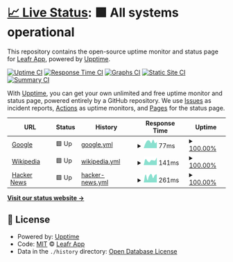 # [📈 Live Status](https://status.leafr.app): <!--live status--> **🟩 All systems operational**

This repository contains the open-source uptime monitor and status page for [Leafr App](https://leafr.app), powered by [Upptime](https://github.com/upptime/upptime).

[![Uptime CI](https://github.com/leafrapp/status/workflows/Uptime%20CI/badge.svg)](https://github.com/leafrapp/status/actions?query=workflow%3A%22Uptime+CI%22)
[![Response Time CI](https://github.com/leafrapp/status/workflows/Response%20Time%20CI/badge.svg)](https://github.com/leafrapp/status/actions?query=workflow%3A%22Response+Time+CI%22)
[![Graphs CI](https://github.com/leafrapp/status/workflows/Graphs%20CI/badge.svg)](https://github.com/leafrapp/status/actions?query=workflow%3A%22Graphs+CI%22)
[![Static Site CI](https://github.com/leafrapp/status/workflows/Static%20Site%20CI/badge.svg)](https://github.com/leafrapp/status/actions?query=workflow%3A%22Static+Site+CI%22)
[![Summary CI](https://github.com/leafrapp/status/workflows/Summary%20CI/badge.svg)](https://github.com/leafrapp/status/actions?query=workflow%3A%22Summary+CI%22)

With [Upptime](https://upptime.js.org), you can get your own unlimited and free uptime monitor and status page, powered entirely by a GitHub repository. We use [Issues](https://github.com/leafrapp/status/issues) as incident reports, [Actions](https://github.com/leafrapp/status/actions) as uptime monitors, and [Pages](https://status.leafr.app) for the status page.

<!--start: status pages-->
<!-- This summary is generated by Upptime (https://github.com/upptime/upptime) -->
<!-- Do not edit this manually, your changes will be overwritten -->
<!-- prettier-ignore -->
| URL | Status | History | Response Time | Uptime |
| --- | ------ | ------- | ------------- | ------ |
| <img alt="" src="https://favicons.githubusercontent.com/www.google.com" height="13"> [Google](https://www.google.com) | 🟩 Up | [google.yml](https://github.com/leafrapp/Upptime/commits/HEAD/history/google.yml) | <details><summary><img alt="Response time graph" src="./graphs/google/response-time-week.png" height="20"> 77ms</summary><br><a href="https://status.leafr.app/history/google"><img alt="Response time 88" src="https://img.shields.io/endpoint?url=https%3A%2F%2Fraw.githubusercontent.com%2Fleafrapp%2FUpptime%2FHEAD%2Fapi%2Fgoogle%2Fresponse-time.json"></a><br><a href="https://status.leafr.app/history/google"><img alt="24-hour response time 89" src="https://img.shields.io/endpoint?url=https%3A%2F%2Fraw.githubusercontent.com%2Fleafrapp%2FUpptime%2FHEAD%2Fapi%2Fgoogle%2Fresponse-time-day.json"></a><br><a href="https://status.leafr.app/history/google"><img alt="7-day response time 77" src="https://img.shields.io/endpoint?url=https%3A%2F%2Fraw.githubusercontent.com%2Fleafrapp%2FUpptime%2FHEAD%2Fapi%2Fgoogle%2Fresponse-time-week.json"></a><br><a href="https://status.leafr.app/history/google"><img alt="30-day response time 83" src="https://img.shields.io/endpoint?url=https%3A%2F%2Fraw.githubusercontent.com%2Fleafrapp%2FUpptime%2FHEAD%2Fapi%2Fgoogle%2Fresponse-time-month.json"></a><br><a href="https://status.leafr.app/history/google"><img alt="1-year response time 88" src="https://img.shields.io/endpoint?url=https%3A%2F%2Fraw.githubusercontent.com%2Fleafrapp%2FUpptime%2FHEAD%2Fapi%2Fgoogle%2Fresponse-time-year.json"></a></details> | <details><summary><a href="https://status.leafr.app/history/google">100.00%</a></summary><a href="https://status.leafr.app/history/google"><img alt="All-time uptime 100.00%" src="https://img.shields.io/endpoint?url=https%3A%2F%2Fraw.githubusercontent.com%2Fleafrapp%2FUpptime%2FHEAD%2Fapi%2Fgoogle%2Fuptime.json"></a><br><a href="https://status.leafr.app/history/google"><img alt="24-hour uptime 100.00%" src="https://img.shields.io/endpoint?url=https%3A%2F%2Fraw.githubusercontent.com%2Fleafrapp%2FUpptime%2FHEAD%2Fapi%2Fgoogle%2Fuptime-day.json"></a><br><a href="https://status.leafr.app/history/google"><img alt="7-day uptime 100.00%" src="https://img.shields.io/endpoint?url=https%3A%2F%2Fraw.githubusercontent.com%2Fleafrapp%2FUpptime%2FHEAD%2Fapi%2Fgoogle%2Fuptime-week.json"></a><br><a href="https://status.leafr.app/history/google"><img alt="30-day uptime 100.00%" src="https://img.shields.io/endpoint?url=https%3A%2F%2Fraw.githubusercontent.com%2Fleafrapp%2FUpptime%2FHEAD%2Fapi%2Fgoogle%2Fuptime-month.json"></a><br><a href="https://status.leafr.app/history/google"><img alt="1-year uptime 100.00%" src="https://img.shields.io/endpoint?url=https%3A%2F%2Fraw.githubusercontent.com%2Fleafrapp%2FUpptime%2FHEAD%2Fapi%2Fgoogle%2Fuptime-year.json"></a></details>
| <img alt="" src="https://favicons.githubusercontent.com/en.wikipedia.org" height="13"> [Wikipedia](https://en.wikipedia.org) | 🟩 Up | [wikipedia.yml](https://github.com/leafrapp/Upptime/commits/HEAD/history/wikipedia.yml) | <details><summary><img alt="Response time graph" src="./graphs/wikipedia/response-time-week.png" height="20"> 141ms</summary><br><a href="https://status.leafr.app/history/wikipedia"><img alt="Response time 140" src="https://img.shields.io/endpoint?url=https%3A%2F%2Fraw.githubusercontent.com%2Fleafrapp%2FUpptime%2FHEAD%2Fapi%2Fwikipedia%2Fresponse-time.json"></a><br><a href="https://status.leafr.app/history/wikipedia"><img alt="24-hour response time 34" src="https://img.shields.io/endpoint?url=https%3A%2F%2Fraw.githubusercontent.com%2Fleafrapp%2FUpptime%2FHEAD%2Fapi%2Fwikipedia%2Fresponse-time-day.json"></a><br><a href="https://status.leafr.app/history/wikipedia"><img alt="7-day response time 141" src="https://img.shields.io/endpoint?url=https%3A%2F%2Fraw.githubusercontent.com%2Fleafrapp%2FUpptime%2FHEAD%2Fapi%2Fwikipedia%2Fresponse-time-week.json"></a><br><a href="https://status.leafr.app/history/wikipedia"><img alt="30-day response time 172" src="https://img.shields.io/endpoint?url=https%3A%2F%2Fraw.githubusercontent.com%2Fleafrapp%2FUpptime%2FHEAD%2Fapi%2Fwikipedia%2Fresponse-time-month.json"></a><br><a href="https://status.leafr.app/history/wikipedia"><img alt="1-year response time 140" src="https://img.shields.io/endpoint?url=https%3A%2F%2Fraw.githubusercontent.com%2Fleafrapp%2FUpptime%2FHEAD%2Fapi%2Fwikipedia%2Fresponse-time-year.json"></a></details> | <details><summary><a href="https://status.leafr.app/history/wikipedia">100.00%</a></summary><a href="https://status.leafr.app/history/wikipedia"><img alt="All-time uptime 100.00%" src="https://img.shields.io/endpoint?url=https%3A%2F%2Fraw.githubusercontent.com%2Fleafrapp%2FUpptime%2FHEAD%2Fapi%2Fwikipedia%2Fuptime.json"></a><br><a href="https://status.leafr.app/history/wikipedia"><img alt="24-hour uptime 100.00%" src="https://img.shields.io/endpoint?url=https%3A%2F%2Fraw.githubusercontent.com%2Fleafrapp%2FUpptime%2FHEAD%2Fapi%2Fwikipedia%2Fuptime-day.json"></a><br><a href="https://status.leafr.app/history/wikipedia"><img alt="7-day uptime 100.00%" src="https://img.shields.io/endpoint?url=https%3A%2F%2Fraw.githubusercontent.com%2Fleafrapp%2FUpptime%2FHEAD%2Fapi%2Fwikipedia%2Fuptime-week.json"></a><br><a href="https://status.leafr.app/history/wikipedia"><img alt="30-day uptime 100.00%" src="https://img.shields.io/endpoint?url=https%3A%2F%2Fraw.githubusercontent.com%2Fleafrapp%2FUpptime%2FHEAD%2Fapi%2Fwikipedia%2Fuptime-month.json"></a><br><a href="https://status.leafr.app/history/wikipedia"><img alt="1-year uptime 100.00%" src="https://img.shields.io/endpoint?url=https%3A%2F%2Fraw.githubusercontent.com%2Fleafrapp%2FUpptime%2FHEAD%2Fapi%2Fwikipedia%2Fuptime-year.json"></a></details>
| <img alt="" src="https://favicons.githubusercontent.com/news.ycombinator.com" height="13"> [Hacker News](https://news.ycombinator.com) | 🟩 Up | [hacker-news.yml](https://github.com/leafrapp/Upptime/commits/HEAD/history/hacker-news.yml) | <details><summary><img alt="Response time graph" src="./graphs/hacker-news/response-time-week.png" height="20"> 261ms</summary><br><a href="https://status.leafr.app/history/hacker-news"><img alt="Response time 289" src="https://img.shields.io/endpoint?url=https%3A%2F%2Fraw.githubusercontent.com%2Fleafrapp%2FUpptime%2FHEAD%2Fapi%2Fhacker-news%2Fresponse-time.json"></a><br><a href="https://status.leafr.app/history/hacker-news"><img alt="24-hour response time 125" src="https://img.shields.io/endpoint?url=https%3A%2F%2Fraw.githubusercontent.com%2Fleafrapp%2FUpptime%2FHEAD%2Fapi%2Fhacker-news%2Fresponse-time-day.json"></a><br><a href="https://status.leafr.app/history/hacker-news"><img alt="7-day response time 261" src="https://img.shields.io/endpoint?url=https%3A%2F%2Fraw.githubusercontent.com%2Fleafrapp%2FUpptime%2FHEAD%2Fapi%2Fhacker-news%2Fresponse-time-week.json"></a><br><a href="https://status.leafr.app/history/hacker-news"><img alt="30-day response time 239" src="https://img.shields.io/endpoint?url=https%3A%2F%2Fraw.githubusercontent.com%2Fleafrapp%2FUpptime%2FHEAD%2Fapi%2Fhacker-news%2Fresponse-time-month.json"></a><br><a href="https://status.leafr.app/history/hacker-news"><img alt="1-year response time 289" src="https://img.shields.io/endpoint?url=https%3A%2F%2Fraw.githubusercontent.com%2Fleafrapp%2FUpptime%2FHEAD%2Fapi%2Fhacker-news%2Fresponse-time-year.json"></a></details> | <details><summary><a href="https://status.leafr.app/history/hacker-news">100.00%</a></summary><a href="https://status.leafr.app/history/hacker-news"><img alt="All-time uptime 100.00%" src="https://img.shields.io/endpoint?url=https%3A%2F%2Fraw.githubusercontent.com%2Fleafrapp%2FUpptime%2FHEAD%2Fapi%2Fhacker-news%2Fuptime.json"></a><br><a href="https://status.leafr.app/history/hacker-news"><img alt="24-hour uptime 100.00%" src="https://img.shields.io/endpoint?url=https%3A%2F%2Fraw.githubusercontent.com%2Fleafrapp%2FUpptime%2FHEAD%2Fapi%2Fhacker-news%2Fuptime-day.json"></a><br><a href="https://status.leafr.app/history/hacker-news"><img alt="7-day uptime 100.00%" src="https://img.shields.io/endpoint?url=https%3A%2F%2Fraw.githubusercontent.com%2Fleafrapp%2FUpptime%2FHEAD%2Fapi%2Fhacker-news%2Fuptime-week.json"></a><br><a href="https://status.leafr.app/history/hacker-news"><img alt="30-day uptime 99.98%" src="https://img.shields.io/endpoint?url=https%3A%2F%2Fraw.githubusercontent.com%2Fleafrapp%2FUpptime%2FHEAD%2Fapi%2Fhacker-news%2Fuptime-month.json"></a><br><a href="https://status.leafr.app/history/hacker-news"><img alt="1-year uptime 100.00%" src="https://img.shields.io/endpoint?url=https%3A%2F%2Fraw.githubusercontent.com%2Fleafrapp%2FUpptime%2FHEAD%2Fapi%2Fhacker-news%2Fuptime-year.json"></a></details>

<!--end: status pages-->

[**Visit our status website →**](https://status.leafr.app)

## 📄 License

- Powered by: [Upptime](https://github.com/upptime/upptime)
- Code: [MIT](./LICENSE) © [Leafr App](https://leafr.app)
- Data in the `./history` directory: [Open Database License](https://opendatacommons.org/licenses/odbl/1-0/)
